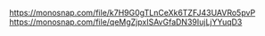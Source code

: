 https://monosnap.com/file/k7H9G0gTLnCeXk6TZFJ43UAVRo5pvP
https://monosnap.com/file/qeMgZjpxISAvGfaDN39IujLjYYuqD3